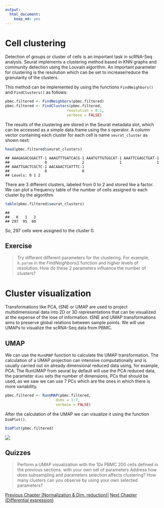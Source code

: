 ```yaml
---
output:
  html_document:
    keep_md: yes
---
```





# Cell clustering


Detection of groups or cluster of cells is an important task in scRNA-Seq 
analysis. Seurat implements a clustering method based in KNN graphs and 
community detection using the Louvain algorithm. An important parameter
for clustering is the resolution which can be set to increase/reduce the
granularity of the clusters.

This method can be implemented by using the functions `FindNeighbors()` and
`FindClusters()` as follows:


```r
pbmc.filtered <- FindNeighbors(pbmc.filtered)
pbmc.filtered <- FindClusters(pbmc.filtered, 
                            resolution = 0.1, 
                            verbose = FALSE)
```


The results of the clustering are stored in the Seurat metadata slot, which
can be accessed as a simple data.frame using the `$` operator. A column vector
containing each cluster for each cell is name `seurat_cluster` as shown next:



```r
head(pbmc.filtered$seurat_clusters)
```

```
## AAAGAGACGGACTT-1 AAAGTTTGATCACG-1 AAATGTTGTGGCAT-1 AAATTCGAGCTGAT-1 
##                0                2                1                1 
## AAATTGACTCGCTC-1 AACAAACTCATTTC-1 
##                0                0 
## Levels: 0 1 2
```


There are 3 different clusters, labeled from 0 to 2 and stored like a factor.
We can plot a frequency table of the number of cells assigned to each cluster
by the algorithm.



```r
table(pbmc.filtered$seurat_clusters) 
```

```
## 
##   0   1   2 
## 297  95  60
```

So, 297 cells were assigned to the cluster 0.

## Exercise

> Try different different parameters for the clustering. For example, `k.param` in the *FindNeighbors()* function and higher levels of resolution. How do these 2 parameters influence the number of clusters?


# Cluster visualization


Transformations like PCA, tSNE or UMAP are used to project multidimensional
data into 2D or 3D representations that can be visualized at the expense
of the lose of information. tSNE and UMAP transformations aims to preserve
global relations between sample points. We will use UMAPs to visualize the
scRNA-Seq data from PBMC.


## UMAP

We can use the `RunUMAP` function to calculate the UMAP transformation. The 
calculation of a UMAP projection can intensive computationally and is 
usually carried out on already dimensional reduced data using, for example,
PCA. The RunUMAP from seurat by default will use the PCA reduced data, the
parameter `dims` sets the number of dimensions, PCs that should be used, as
we saw we can use 7 PCs which are the ones in which there is more variability.



```r
pbmc.filtered <- RunUMAP(pbmc.filtered, 
                       dims = 1:7, 
                       verbose = FALSE)
```

After the calculation of the UMAP we can visualize it using the function
`DimPlot()`.



```r
DimPlot(pbmc.filtered)
```

<img src="05-Cluster_visualization_files/figure-html/umap_plot-1.png" style="display: block; margin: auto;" />


## Quizzes


> Perform a UMAP visualization with the 10x PBMC 200 cells defined in the previous sections. with your own set
of parameters
> Address how does subsampling and parameters selection affects clustering? How
many clusters can you observe by using your own selected parameters?

[Previous Chapter (Normalization & Dim. reduction)](./04-Normalization_and_Dimensional_Reduction.md)|
[Next Chapter (Differential expression)](./06-Differential_Expression.md)